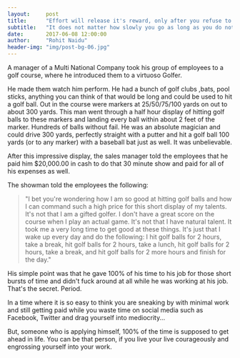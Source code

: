 ```yaml
---
layout:     post
title:      "Effort will release it's reward, only after you refuse to quit"
subtitle:   "It does not matter how slowly you go as long as you do not stop"
date:       2017-06-08 12:00:00
author:     "Rohit Naidu"
header-img: "img/post-bg-06.jpg"
---
```

<p>A manager of a Multi National Company took his group of employees to a golf course, where he introduced them to a virtuoso Golfer.</p>

<p>He made them watch him perform. He had a bunch of golf clubs ,bats, pool sticks, anything you can think of that would be long and could be used to hit a golf ball. Out in the course were markers at 25/50/75/100 yards on out to about 300 yards. This man went through a half hour display of hitting golf balls to these markers and landing every ball within about 2 feet of the marker. Hundreds of balls without fail. He was an absolute magician and could drive 300 yards, perfectly straight with a putter and hit a golf ball 100 yards (or to any marker) with a baseball bat just as well. It was unbelievable.</p>

<p>After this impressive display, the sales manager told the employees that he paid him $20,000.00 in cash to do that 30 minute show and paid for all of his expenses as well. </p>
<p> The showman told the employees the following:</p>

>"I bet you're wondering how I am so good at hitting golf balls and how I can command such a high price for this short display of my talents.
>It's not that I am a gifted golfer. I don't have a great score on the course when I play an actual game. 
>It's not that I have natural talent. It took me a very long time to get good at these things. 
>It's just that I wake up every day and do the following:
>I hit golf balls for 2 hours, take a break, hit golf balls for 2 hours, take a lunch, hit golf balls for 2 hours, take a break, and hit golf balls for 2 more hours and finish for the day."

<p>His simple point was that he gave 100% of his time to his job for those short bursts of time and didn't fuck around at all while he was working at his job. That's the secret. Period.</p>

<p>In a time where it is so easy to think you are sneaking by with minimal work and still getting paid while you waste time on social media such as Facebook, Twitter and drag yourself into mediocrity... </p>
<p>But, someone who is applying himself, 100% of the time is supposed to get ahead in life. You can be that person, if you live your live courageously and engrossing yourself into your work. </p>
